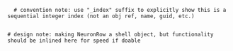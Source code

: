       # convention note: use "_index" suffix to explicitly show this is a sequential integer index (not an obj ref, name, guid, etc.)


    # design note: making NeuronRow a shell object, but functionality should be inlined here for speed if doable
